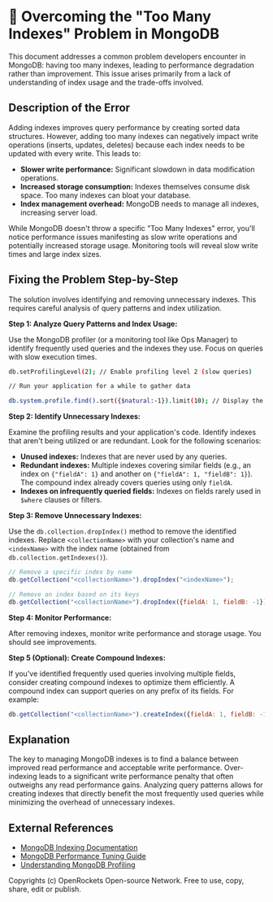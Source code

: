 # 🐞 Overcoming the "Too Many Indexes" Problem in MongoDB


This document addresses a common problem developers encounter in MongoDB: having too many indexes, leading to performance degradation rather than improvement.  This issue arises primarily from a lack of understanding of index usage and the trade-offs involved.

## Description of the Error

Adding indexes improves query performance by creating sorted data structures. However, adding too many indexes can negatively impact write operations (inserts, updates, deletes) because each index needs to be updated with every write.  This leads to:

* **Slower write performance:**  Significant slowdown in data modification operations.
* **Increased storage consumption:** Indexes themselves consume disk space.  Too many indexes can bloat your database.
* **Index management overhead:** MongoDB needs to manage all indexes, increasing server load.

While MongoDB doesn't throw a specific "Too Many Indexes" error, you'll notice performance issues manifesting as slow write operations and potentially increased storage usage.  Monitoring tools will reveal slow write times and large index sizes.


## Fixing the Problem Step-by-Step

The solution involves identifying and removing unnecessary indexes.  This requires careful analysis of query patterns and index utilization.

**Step 1: Analyze Query Patterns and Index Usage:**

Use the MongoDB profiler (or a monitoring tool like Ops Manager) to identify frequently used queries and the indexes they use.  Focus on queries with slow execution times.

```bash
db.setProfilingLevel(2); // Enable profiling level 2 (slow queries)

// Run your application for a while to gather data

db.system.profile.find().sort({$natural:-1}).limit(10); // Display the last 10 profiled queries
```

**Step 2: Identify Unnecessary Indexes:**

Examine the profiling results and your application's code.  Identify indexes that aren't being utilized or are redundant. Look for the following scenarios:

* **Unused indexes:** Indexes that are never used by any queries.
* **Redundant indexes:** Multiple indexes covering similar fields (e.g., an index on `{"fieldA": 1}` and another on `{"fieldA": 1, "fieldB": 1}`). The compound index already covers queries using only `fieldA`.
* **Indexes on infrequently queried fields:** Indexes on fields rarely used in `$where` clauses or filters.


**Step 3: Remove Unnecessary Indexes:**

Use the `db.collection.dropIndex()` method to remove the identified indexes. Replace `<collectionName>` with your collection's name and `<indexName>` with the index name (obtained from `db.collection.getIndexes()`).


```javascript
// Remove a specific index by name
db.getCollection("<collectionName>").dropIndex("<indexName>");

// Remove an index based on its keys
db.getCollection("<collectionName>").dropIndex({fieldA: 1, fieldB: -1});
```


**Step 4: Monitor Performance:**

After removing indexes, monitor write performance and storage usage.  You should see improvements.

**Step 5 (Optional): Create Compound Indexes:**

If you've identified frequently used queries involving multiple fields, consider creating compound indexes to optimize them efficiently.  A compound index can support queries on any prefix of its fields.  For example:

```javascript
db.getCollection("<collectionName>").createIndex({fieldA: 1, fieldB: -1}); //compound Index
```

## Explanation

The key to managing MongoDB indexes is to find a balance between improved read performance and acceptable write performance.  Over-indexing leads to a significant write performance penalty that often outweighs any read performance gains.  Analyzing query patterns allows for creating indexes that directly benefit the most frequently used queries while minimizing the overhead of unnecessary indexes.


## External References

* [MongoDB Indexing Documentation](https://www.mongodb.com/docs/manual/indexes/)
* [MongoDB Performance Tuning Guide](https://www.mongodb.com/docs/manual/tutorial/optimize-performance/)
* [Understanding MongoDB Profiling](https://www.mongodb.com/docs/manual/reference/method/db.setProfilingLevel/)

Copyrights (c) OpenRockets Open-source Network. Free to use, copy, share, edit or publish.

